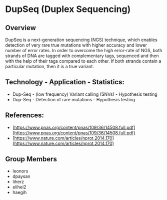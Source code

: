 # DupSeq (Duplex Sequencing)

## Overview

DupSeq is a next-generation sequencing (NGS) technique, which enables detection of very rare true mutations with higher accuracy and lower number of error rates. 
In order to overcome the high error-rate of NGS, both strands of DNA are tagged with complementary tags, sequenced and then with the help of their tags compared to each other. 
If both strands contain a particular mutation, then it is a true variant.

## Technology - Application - Statistics:
- Dup-Seq - (low frequency) Variant calling (SNVs) - Hypothesis testing
- Dup-Seq - Detection of rare mutations - Hypothesis testing

## References:
- [https://www.pnas.org/content/pnas/109/36/14508.full.pdf](https://www.pnas.org/content/pnas/109/36/14508.full.pdf)
- [https://www.nature.com/articles/nprot.2014.170](https://www.nature.com/articles/nprot.2014.170)


## Group Members
- leonors
- dpaysan
- liherz
- elihei2
- haegih

